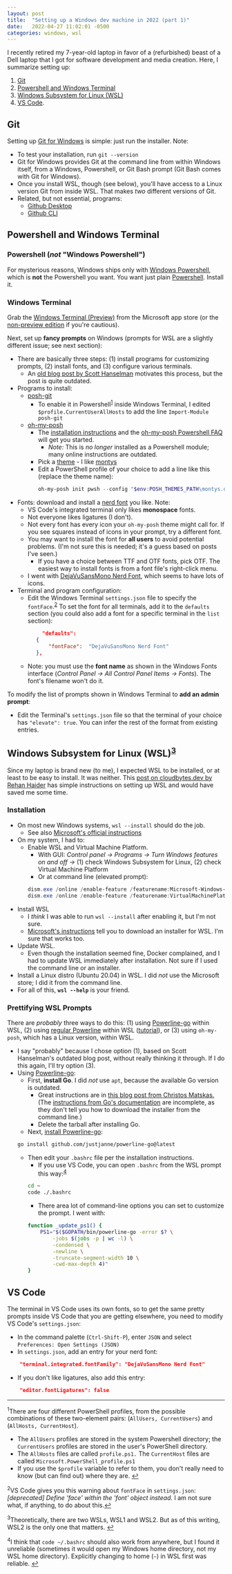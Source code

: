 ```yaml
---
layout: post
title:  "Setting up a Windows dev machine in 2022 (part 1)"
date:   2022-04-27 11:02:01 -0500
categories: windows, wsl
---
```

I recently retired my 7-year-old laptop in favor of a (refurbished) beast of a Dell laptop that I got for software development and media creation. Here, I summarize setting up:

1. [Git](#git)
1. [Powershell and Windows Terminal](#powershell-and-windows-terminal)
1. [Windows Subsystem for Linux (WSL)](#wsl)
1. [VS Code](#vs-code).

## <a id="git"></a>Git

Setting up [Git for Windows](https://gitforwindows.org/) is simple: just run the installer. Note:

- To test your installation, run `git --version`
- Git for Windows provides Git at the command line from within Windows itself, from a Windows, Powershell, or Git Bash prompt (Git Bash comes with Git for Windows). 
- Once you install WSL, though (see below), you'll have access to a Linux version Git from inside WSL. That makes *two* different versions of Git.
- Related, but not essential, programs:
  - [Github Desktop](https://desktop.github.com/)
  - [Github CLI](https://cli.github.com/) 


## <a id="powershell-and-windows-terminal"></a>Powershell and Windows Terminal

### Powershell (*not* "Windows Powershell")

For mysterious reasons, Windows ships only with [Windows Powershell](https://docs.microsoft.com/en-us/powershell/scripting/windows-powershell/install/installing-windows-powershell?view=powershell-7.2), which is **not** the Powershell you want. You want just plain [Powershell](https://docs.microsoft.com/en-us/powershell/scripting/install/installing-powershell-on-windows?view=powershell-7.2). Install it.

### Windows Terminal

Grab the [Windows Terminal (Preview)]( https://apps.microsoft.com/store/detail/windows-terminal-preview/9N8G5RFZ9XK3) from the Microsoft app store (or the [non-preview edition](https://apps.microsoft.com/store/detail/windows-terminal/9N0DX20HK701) if you're cautious). 

Next, set up **fancy prompts** on Windows (prompts for WSL are a slightly different issue; see next section):

- There are basically three steps: (1) install programs for customizing prompts, (2) install fonts, and (3) configure various terminals.
  - An [old blog post by Scott Hanselman](https://www.hanselman.com/blog/how-to-make-a-pretty-prompt-in-windows-terminal-with-powerline-nerd-fonts-cascadia-code-wsl-and-ohmyposh) motivates this process, but the post is quite outdated.
- Programs to install:
  - [posh-git](https://github.com/dahlbyk/posh-git#installation)
    - To enable it in Powershell<sup id="a1">[1](#f1)</sup> inside Windows Terminal, I edited `$profile.CurrentUserAllHosts` to add the line `Import-Module posh-git`
  - [oh-my-posh](https://ohmyposh.dev/docs/)
    - The [installation instructions](https://ohmyposh.dev/docs/installation/windows) and the [oh-my-posh Powershell FAQ](https://ohmyposh.dev/docs/migrating) will get you started. 
        - *Note:* This is *no longer* installed as a Powershell module; many online instructions are outdated.
    - Pick a [theme](https://ohmyposh.dev/docs/themes) - I like [montys](https://ohmyposh.dev/docs/themes#montys)
    - Edit a PowerShell profile of your choice to add a line like this (replace the theme name):
      ```PowerShell
      oh-my-posh init pwsh --config "$env:POSH_THEMES_PATH\montys.omp.json" | Invoke-Expression
      ```
- Fonts: download and install a [nerd font](https://www.nerdfonts.com/font-downloads) you like. Note:
  - VS Code's integrated terminal only likes **monospace** fonts.
  - Not everyone likes ligatures (I don't).
  - Not every font has every icon your `oh-my-posh` theme might call for. If you see squares instead of icons in your prompt, try a different font.
  - You may want to install the font for **all users** to avoid potential problems. (I'm not sure this is needed; it's a guess based on posts I've seen.)
    - If you have a choice between TTF and OTF fonts, pick OTF. The easiest way to install fonts is from a font file's right-click menu. 
  - I went with [DejaVuSansMono Nerd Font](https://www.programmingfonts.org/#dejavu), which seems to have lots of icons. 
- Terminal and program configuration:
  - Edit the Windows Terminal `settings.json` file to specify the `fontFace`.<sup id="a2">[2](#f2)</sup> To set the font for all terminals, add it to the `defaults` section (you could also add a font for a specific terminal in the `list` section):
  ```JSON
          "defaults": 
        {
            "fontFace":  "DejaVuSansMono Nerd Font"
        },
  ```
  - Note: you must use the **font name** as shown in the Windows Fonts interface (*Control Panel → All Control Panel Items → Fonts*). The font's filename won't do it. 

To modify the list of prompts shown in Windows Terminal to **add an admin prompt**:

- Edit the Terminal's `settings.json` file so that the terminal of your choice has `"elevate": true`. You can infer the rest of the format from existing entries.


## <a id="wsl"></a>Windows Subsystem for Linux (WSL)<sup id="a3">[3](#f3)</sup> 

Since my laptop is brand new (to me), I expected WSL to be installed, or at least to be easy to install. It was neither. This [post on cloudbytes.dev by Rehan Haider](https://cloudbytes.dev/snippets/how-to-install-wsl2-on-windows-1011) has simple instructions on setting up WSL and would have saved me some time. 

### Installation

- On most new Windows systems, `wsl --install` should do the job.
  - See also [Microsoft's official instructions](https://docs.microsoft.com/en-us/windows/wsl/install)
- On my system, I had to:
  - Enable WSL and Virtual Machine Platform. 
    - With GUI: *Control panel → Programs → Turn Windows features on and off →* (1) check Windows Subsystem for Linux, (2) check Virtual Machine Platform
    - Or at command line (elevated prompt): 
    ```PowerShell
    dism.exe /online /enable-feature /featurename:Microsoft-Windows-Subsystem-Linux /all /norestart
    dism.exe /online /enable-feature /featurename:VirtualMachinePlatform /all /norestart
    ```
- Install WSL
  - I *think* I was able to run `wsl --install` after enabling it, but I'm not sure. 
  - [Microsoft's instructions](https://docs.microsoft.com/en-us/windows/wsl/install-manual) tell you to download an installer for WSL. I'm sure that works too.
- Update WSL.
  - Even though the installation seemed fine, Docker complained, and I had to update WSL immediately after installation. Not sure if I used the command line or an installer.
- Install a Linux distro (Ubuntu 20.04) in WSL. I did *not* use the Microsoft store; I did it from the command line. 
- For all of this, **`wsl --help`** is your friend. 

### Prettifying WSL Prompts

There are *probably* three ways to do this: (1) using [Powerline-go](https://github.com/justjanne/powerline-go) within WSL, (2) using [regular Powerline](https://powerline.readthedocs.io/en/latest/index.html) within WSL ([tutorial](https://www.ricalo.com/blog/install-powerline-windows/)), or (3) using `oh-my-posh`, which has a Linux version, within WSL. 
- I say "probably" because I chose option (1), based on Scott Hanselman's outdated blog post, without really thinking it through. If I do this again, I'll try option (3). 
- Using [Powerline-go](https://github.com/justjanne/powerline-go):
  - First, **install Go**. I did *not* use `apt`, because the available Go version is outdated.
    - Great instructions are in [this blog post from Christos Matskas.](https://cmatskas.com/install-go-on-wsl-ubuntu-from-the-command-line/) (The [instructions from Go's documentation](https://go.dev/doc/install) are incomplete, as they don't tell you how to download the installer from the command line.)
    - Delete the tarball after installing Go.
  - Next, [install Powerline-go](https://github.com/justjanne/powerline-go#installation): 
  ```bash
  go install github.com/justjanne/powerline-go@latest
  ```
  - Then edit your `.bashrc` file per the installation instructions.
    - If you use VS Code, you can open `.bashrc` from the WSL prompt this way:<sup id="a4">[4](#f4)</sup>
    ```bash
    cd ~
    code ./.bashrc
    ```
    - There area lot of command-line options you can set to customize the prompt. I went with:
    ```bash
    function _update_ps1() {
        PS1="$($GOPATH/bin/powerline-go -error $? \
            -jobs $(jobs -p | wc -l) \
            -condensed \
            -newline \
            -truncate-segment-width 10 \
            -cwd-max-depth 4)"
    }
    ```

## <a id="vs-code"></a>VS Code

The terminal in VS Code uses its own fonts, so to get the same pretty prompts inside VS Code that you are getting elsewhere, you need to modify VS Code's `settings.json`:

- In the command palette (`Ctrl-Shift-P`), enter `JSON` and select `Preferences: Open Settings (JSON)`
- In `settings.json`, add an entry for your nerd font:
```json
    "terminal.integrated.fontFamily": "DejaVuSansMono Nerd Font"
```
- If you don't like ligatures, also add this entry:
```json
    "editor.fontLigatures": false
```

---
<sup id="f1">1</sup>There are four different PowerShell profiles, from the possible combinations of these two-element pairs: (`AllUsers, CurrentUsers`) and (`AllHosts, CurrentHost`). 
  - The `AllUsers` profiles are stored in the system Powershell directory; the `CurrentUsers` profiles are stored in the user's PowerShell directory. 
  - The `AllHosts` files are called `profile.ps1.` The `CurrentHost` files are called `Microsoft.PowerShell_profile.ps1`
  - If you use the `$profile` variable to refer to them, you don't really need to know (but can find out) where they are. [↩](#a1)

<sup id="f2">2</sup>VS Code gives you this warning about `fontFace` in `settings.json`: *[deprecated] Define 'face' within the 'font' object instead.* I am not sure what, if anything, to do about this.[↩](#a2)  

<sup id="f3">3</sup>Theoretically, there are two WSLs, WSL1 and WSL2. But as of this writing, WSL2 is the only one that matters. [↩](#a3)  


<sup id="f4">4</sup>I think that `code ~/.bashrc` should also work from anywhere, but I found it unreliable (sometimes it would open my Windows home directory, not my WSL home directory). Explicitly changing to home (`~`) in WSL first was reliable. [↩](#a4)
